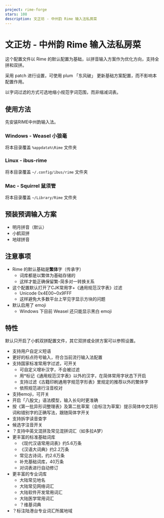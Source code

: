 ```yaml
---
project: rime-forge
stars: 108
description: 文正坊 - 中州韵 Rime 输入法私房菜
---
```


文正坊 - 中州韵 Rime 输入法私房菜
=====================

这个配置文件以 Rime 的默认配置为基础，以拼音输入方案作为优化方向，支持全拼和双拼。

采用 patch 进行设置，可使用 plum 「东风破」 更新基础方案配置，而不影响本配置作用。

以字词过滤的方式可选地缩小规范字词范围，而非缩减词表。

使用方法
----

先安装RIME中州韵输入法。

### Windows - Weasel 小狼毫

将本目录覆盖 `%appdata%\Rime` 文件夹

### Linux - ibus-rime

将本目录覆盖 `~/.config/ibus/rime` 文件夹

### Mac - Squirrel 鼠须管

将本目录覆盖 `~/Library/Rime` 文件夹

预装预调输入方案
--------

-   明月拼音（默认）
-   小鹤双拼
-   地球拼音

注意事项
----

-   Rime 的默认基础是**繁体**字（传承字）
    -   词库都是以繁体为基础存储的
    -   这样才能正确保留繁-简多对一转换关系
-   这个配置默认打开了CJK常用字+《通用规范汉字表》过滤
    -   Unicode 0x4E00~0x9FFF
    -   这样避免大多数平台上罕见字显示方块的问题
-   默认启用了 emoji
    -   Windows 下目前 Weasel 还只能显示黑白 emoji

特性
--

默认只开启了小鹤双拼配置文件，其它双拼或全拼方案可以参照设置。

-   支持用户自定义短语
-   更好的标点符号输入，符合当前流行输入法配置
-   支持国家标准常用字过滤，可开关
    -   可自定义增补汉字，不会被过滤
    -   用\*标记《通用规范汉字表》以外的汉字，在简体常用字状态下开启
    -   支持过滤《古籍印刷通用字规范字形表》里规定的推荐以外的繁体字
    -   依照规范进行注音校对
-   支持emoji，可开关
-   开启「八股文」语法模型，输入长句时更准确
-   按《第一批异形词整理表》及第二批草案（会标注为草案）提示简体中文异形词和错别字的正确写法，跟随简体字开关
-   支持拆字读音查字
-   候选字注音开关
-   ？支持中英文混拼及常见混拼词汇（如多拉A梦）
-   更丰富的标准基础词库
    -   《现代汉语常用词表》约5.6万条
    -   《汉语大词典》约2.2万条
    -   常见古诗词，约2.6万条
    -   补充基础词库，40万条
    -   对词表进行自动修订
-   更丰富的专业词库
    -   大陆常见地名
    -   大陆常见网络词汇
    -   大陆软件开发常用词汇
    -   大陆医学常用词汇
    -   ？维基词典
-   ？标注陆港台专业词汇所属地域
